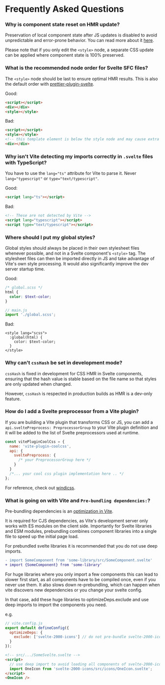 # Frequently Asked Questions

### Why is component state reset on HMR update?

Preservation of local component state after JS updates is disabled to avoid unpredictable and error-prone behavior. You can read more about it [here](https://github.com/sveltejs/svelte-hmr/blob/master/packages/svelte-hmr#preservation-of-local-state).

Please note that if you only edit the `<style>` node, a separate CSS update can be applied where component state is 100% preserved.

### What is the recommended node order for Svelte SFC files?

The `<style>` node should be last to ensure optimal HMR results. This is also the default order with [prettier-plugin-svelte](https://github.com/sveltejs/prettier-plugin-svelte).

Good:

```html
<script></script>
<div></div>
<style></style>
```

Bad:

```html
<script></script>
<style></style>
<!-- this template element is below the style node and may cause extra HMR updates -->
<div></div>
```

### Why isn't Vite detecting my imports correctly in `.svelte` files with TypeScript?

You have to use the `lang="ts"` attribute for Vite to parse it. Never `lang="typescript"` or `type="text/typescript"`.

Good:

```html
<script lang="ts"></script>
```

Bad:

```html
<!-- These are not detected by Vite -->
<script lang="typescript"></script>
<script type="text/typescript"></script>
```

### Where should I put my global styles?

Global styles should always be placed in their own stylesheet files whenever possible, and not in a Svelte component's `<style>` tag. The stylesheet files can then be imported directly in JS and take advantage of Vite's own style processing. It would also significantly improve the dev server startup time.

Good:

```scss
/* global.scss */
html {
  color: $text-color;
}
```

```js
// main.js
import './global.scss';
```

Bad:

```svelte
<style lang="scss">
  :global(html) {
    color: $text-color;
  }
</style>
```

### Why can't `cssHash` be set in development mode?

`cssHash` is fixed in development for CSS HMR in Svelte components, ensuring that the hash value is stable based on the file name so that styles are only updated when changed.

However, `cssHash` is respected in production builds as HMR is a dev-only feature.

### How do I add a Svelte preprocessor from a Vite plugin?

If you are building a Vite plugin that transforms CSS or JS, you can add a `api.sveltePreprocess: PreprocessorGroup` to your Vite plugin definition and it will be added to the list of Svelte preprocessors used at runtime.

```js
const vitePluginCoolCss = {
  name: 'vite-plugin-coolcss',
  api: {
    sveltePreprocess: {
      /* your PreprocessorGroup here */
    }
  }
  /*... your cool css plugin implementation here .. */
};
```

For reference, check out [windicss](https://github.com/windicss/vite-plugin-windicss/blob/517eca0cebc879d931c6578a08accadfb112157c/packages/vite-plugin-windicss/src/index.ts#L167).

### What is going on with Vite and `Pre-bundling dependencies:`?

Pre-bundling dependencies is an [optimization in Vite](https://vitejs.dev/guide/dep-pre-bundling.html).

It is required for CJS dependencies, as Vite's development server only works with ES modules on the client side.
Importantly for Svelte libraries and ESM modules, prebundling combines component libraries into a single file to speed up the initial page load.

For prebundled svelte libraries it is recommended that you do not use deep imports.

```diff
- import SomeComponent from 'some-library/src/SomeComponent.svelte'
+ import {SomeComponent} from 'some-library'
```

For huge libraries where you only import a few components this can lead to slower first start, as all components have to be compiled once, even if you never use them.
It also slows down re-prebundling, which can happen when vite discovers new dependencies or you change your svelte config.

In that case, add these huge libraries to optimizeDeps.exclude and use deep imports to import the components you need.

e.g.

```js
// vite.config.js
export default defineConfig({
  optimizeDeps: {
    exclude: ['svelte-2000-icons'] // do not pre-bundle svelte-2000-icons
  }
});
```

```html
<!-- src/.../SomeSvelte.svelte -->
<script>
  // use deep import to avoid loading all components of svelte-2000-icons in the browser
  import OneIcon from 'svelte-2000-icons/src/icons/OneIcon.svelte';
</script>
<OneIcon />
```
